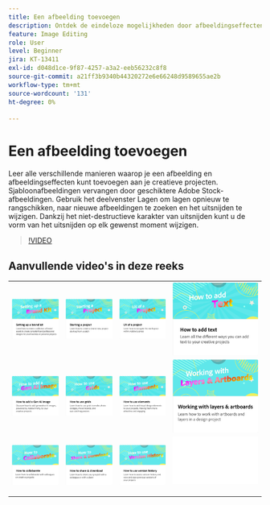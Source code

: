 ```yaml
---
title: Een afbeelding toevoegen
description: Ontdek de eindeloze mogelijkheden door afbeeldingseffecten en aanpassingen toe te voegen
feature: Image Editing
role: User
level: Beginner
jira: KT-13411
exl-id: d048d1ce-9f87-4257-a3a2-eeb56232c8f8
source-git-commit: a21ff3b9340b44320272e6e66248d9589655ae2b
workflow-type: tm+mt
source-wordcount: '131'
ht-degree: 0%

---
```


# Een afbeelding toevoegen

Leer alle verschillende manieren waarop je een afbeelding en afbeeldingseffecten kunt toevoegen aan je creatieve projecten. Sjabloonafbeeldingen vervangen door geschiktere Adobe Stock-afbeeldingen. Gebruik het deelvenster Lagen om lagen opnieuw te rangschikken, naar nieuwe afbeeldingen te zoeken en het uitsnijden te wijzigen. Dankzij het niet-destructieve karakter van uitsnijden kunt u de vorm van het uitsnijden op elk gewenst moment wijzigen.

>[!VIDEO](https://video.tv.adobe.com/v/3420226?quality=12&learn=on&hidetitle=true)

## Aanvullende video&#39;s in deze reeks

<table style="table-layout:fixed">
<tr>
 <td>
      <a href="brand.md">
         <img alt="Een merkkit maken" src="assets/brand.png" />
      </a>
  </td>
   <td>
      <a href="new-project.md">
         <img alt="Een project starten" src="assets/starting-a-project.png" />
      </a>
  </td>
   <td>
      <a href="workspace.md">
         <img alt="UX van een project" src="assets/workspace.png" />
      </a>
  </td>
  <td>
      <a href="text-effects.md">
         <img alt="Tekst toevoegen" src="assets/text-effects.png" />
      </a>
  </td>
</tr>
<tr>
  <td>
      <a href="add-gen-ai-image.md">
         <img alt="Een AI-afbeelding toevoegen" src="assets/gen-ai-image.png" />
      </a>
  </td>
   <td>
      <a href="grids.md">
         <img alt="Rasters gebruiken" src="assets/grids.png" />
      </a>
  </td>
   <td>
         <a href="add-design-assets.md">
            <img alt="Elementen gebruiken" src="assets/design-assets.png" />
         </a>
   </td>
   <td>
         <a href="layers.md">
            <img alt="Werken met lagen en tekengebieden" src="assets/layers.png" />
         </a>
   </td>
</tr>
<tr>
   <td>
   <a href="collaborate.md">
      <img alt="Samenwerken" src="assets/collaborate.png" />
   </a>
   </td>
   <td>
   <a href="share.md">
      <img alt="Delen en downloaden" src="assets/share.png" />
   </a>
   </td>
   <td>
   <a href="version-history.md">
      <img alt="Versiehistorie gebruiken" src="assets/version-history.png" />
   </a>
   </td>
   <td>
      <img alt="Spacer" src="../assets/Whitespacer.png" />
      <div>
      <br>
   </td>
</tr>
</table>